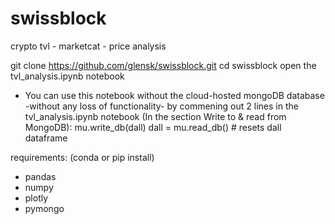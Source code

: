 # swissblock
crypto tvl - marketcat - price analysis


git clone https://github.com/glensk/swissblock.git
cd swissblock
open the tvl_analysis.ipynb notebook

- You can use this notebook without the cloud-hosted mongoDB database -without any loss of functionality- by commening out 2 lines in the tvl_analysis.ipynb notebook (In the section Write to & read from MongoDB):
  mu.write_db(dall)
  dall = mu.read_db() # resets dall dataframe
  

requirements: (conda or pip install)
  - pandas
  - numpy
  - plotly
  - pymongo

